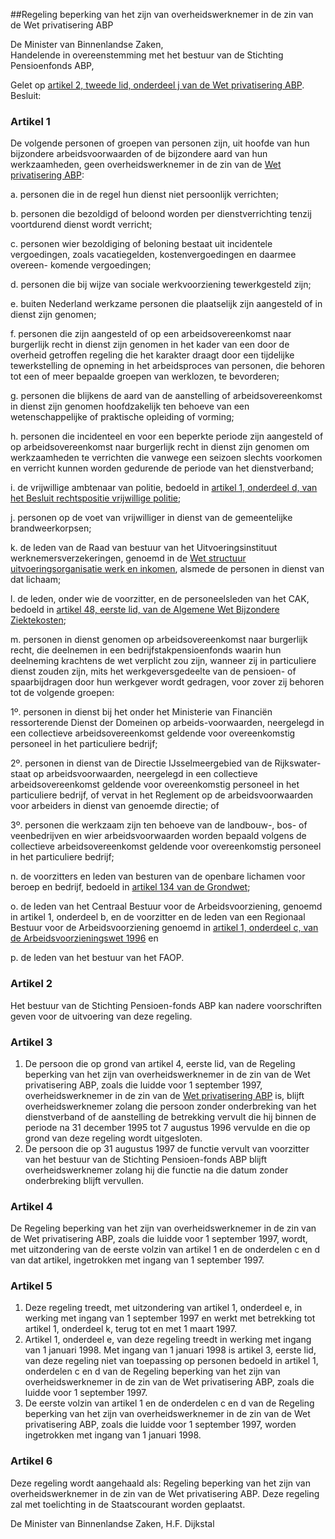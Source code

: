 <meta http-equiv='Content-Type' content='text/html; charset=utf-8' />

##Regeling beperking van het zijn van overheidswerknemer in de zin van de Wet privatisering ABP

De Minister van Binnenlandse Zaken,  
Handelende in overeenstemming met het bestuur van de Stichting Pensioenfonds ABP,

Gelet op [artikel 2, tweede lid, onderdeel j van de Wet privatisering ABP](../../../../../../../../../../../../../../../wet/wet/privatisering/abp/BWBR0007791/README.md).
Besluit:     

### Artikel  1  

De volgende personen of groepen van personen zijn, uit hoofde van hun bijzondere arbeidsvoorwaarden of de bijzondere aard van hun werkzaamheden, geen overheidswerknemer in de zin van de [Wet privatisering ABP](../../../../../../../../../../../../../../../wet/wet/privatisering/abp/BWBR0007791/README.md): 

a.  personen die in de regel hun dienst niet persoonlijk verrichten;  

b.  personen die bezoldigd of beloond worden per dienstverrichting tenzij voortdurend dienst wordt verricht;  

c.  personen wier bezoldiging of beloning bestaat uit incidentele vergoedingen, zoals vacatiegelden, kostenvergoedingen en daarmee overeen- komende vergoedingen;  

d.  personen die bij wijze van sociale werkvoorziening tewerkgesteld zijn;  

e.  buiten Nederland werkzame personen die plaatselijk zijn aangesteld of in dienst zijn genomen;  

f.  personen die zijn aangesteld of op een arbeidsovereenkomst naar burgerlijk recht in dienst zijn genomen in het kader van een door de overheid getroffen regeling die het karakter draagt door een tijdelijke tewerkstelling de opneming in het arbeidsproces van personen, die behoren tot een of meer bepaalde groepen van werklozen, te bevorderen;  

g.  personen die blijkens de aard van de aanstelling of arbeidsovereenkomst in dienst zijn genomen hoofdzakelijk ten behoeve van een wetenschappelijke of praktische opleiding of vorming;  

h.  personen die incidenteel en voor een beperkte periode zijn aangesteld of op arbeidsovereenkomst naar burgerlijk recht in dienst zijn genomen om werkzaamheden te verrichten die vanwege een seizoen slechts voorkomen en verricht kunnen worden gedurende de periode van het dienstverband;  

i.  de vrijwillige ambtenaar van politie, bedoeld in [artikel 1, onderdeel d, van het Besluit rechtspositie vrijwillige politie](../../../../../../../../../../../../../../../AMvB/besluit/rechtspositie/vrijwillige/politie/BWBR0007321/README.md);  

j.  personen op de voet van vrijwilliger in dienst van de gemeentelijke brandweerkorpsen;  

k. de leden van de Raad van bestuur van het Uitvoeringsinstituut werknemersverzekeringen, genoemd in de [Wet structuur uitvoeringsorganisatie werk en inkomen](../../../../../../../../../../../../../../../wet/wet/structuur/uitvoeringsorganisatie/werk/en/inkomen/BWBR0013060/README.md), alsmede de personen in dienst van dat lichaam;  

l. de leden, onder wie de voorzitter, en de personeelsleden van het CAK, bedoeld in [artikel 48, eerste lid, van de Algemene Wet Bijzondere Ziektekosten](../../../../../../../../../../../../../../../wet/algemene/wet/bijzondere/ziektekosten/BWBR0002614/README.md);  

m.  personen in dienst genomen op arbeidsovereenkomst naar burgerlijk recht, die deelnemen in een bedrijfstakpensioenfonds waarin hun deelneming krachtens de wet verplicht zou zijn, wanneer zij in particuliere dienst zouden zijn, mits het werkgeversgedeelte van de pensioen- of spaarbijdragen door hun werkgever wordt gedragen, voor zover zij behoren tot de volgende groepen: 

1º.  personen in dienst bij het onder het Ministerie van Financiën ressorterende Dienst der Domeinen op arbeids-voorwaarden, neergelegd in een collectieve arbeidsovereenkomst geldende voor overeenkomstig personeel in het particuliere bedrijf;  

2º.  personen in dienst van de Directie IJsselmeergebied van de Rijkswater-staat op arbeidsvoorwaarden, neergelegd in een collectieve arbeidsovereenkomst geldende voor overeenkomstig personeel in het particuliere bedrijf, of vervat in het Reglement op de arbeidsvoorwaarden voor arbeiders in dienst van genoemde directie; of  

3º.  personen die werkzaam zijn ten behoeve van de landbouw-, bos- of veenbedrijven en wier arbeidsvoorwaarden worden bepaald volgens de collectieve arbeidsovereenkomst geldende voor overeenkomstig personeel in het particuliere bedrijf;    

n.  de voorzitters en leden van besturen van de openbare lichamen voor beroep en bedrijf, bedoeld in [artikel 134 van de Grondwet](../../../../../../../../../../../../../../../wet/grondwet/BWBR0001840/README.md);  

o.  de leden van het Centraal Bestuur voor de Arbeidsvoorziening, genoemd in artikel 1, onderdeel b, en de voorzitter en de leden van een Regionaal Bestuur voor de Arbeidsvoorziening genoemd in [artikel 1, onderdeel c, van de Arbeidsvoorzieningswet 1996](../../../../../../../../../../../../../../../wet/arbeidsvoorzieningswet/1996/BWBR0008367/README.md) en  

p.  de leden van het bestuur van het FAOP.    

### Artikel  2  

Het bestuur van de Stichting Pensioen-fonds ABP kan nadere voorschriften geven voor de uitvoering van deze regeling.  

### Artikel  3  

1.  De persoon die op grond van artikel 4, eerste lid, van de Regeling beperking van het zijn van overheidswerknemer in de zin van de Wet privatisering ABP, zoals die luidde voor 1 september 1997, overheidswerknemer in de zin van de [Wet privatisering ABP](../../../../../../../../../../../../../../../wet/wet/privatisering/abp/BWBR0007791/README.md) is, blijft overheidswerknemer zolang die persoon zonder onderbreking van het dienstverband of de aanstelling de betrekking vervult die hij binnen de periode na 31 december 1995 tot 7 augustus 1996 vervulde en die op grond van deze regeling wordt uitgesloten.   
2.  De persoon die op 31 augustus 1997 de functie vervult van voorzitter van het bestuur van de Stichting Pensioen-fonds ABP blijft overheidswerknemer zolang hij die functie na die datum zonder onderbreking blijft vervullen.   

### Artikel  4  

De Regeling beperking van het zijn van overheidswerknemer in de zin van de Wet privatisering ABP, zoals die luidde voor 1 september 1997, wordt, met uitzondering van de eerste volzin van artikel 1 en de onderdelen c en d van dat artikel, ingetrokken met ingang van 1 september 1997.  

### Artikel  5  

1.  Deze regeling treedt, met uitzondering van artikel 1, onderdeel e, in werking met ingang van 1 september 1997 en werkt met betrekking tot artikel 1, onderdeel k, terug tot en met 1 maart 1997.   
2.  Artikel 1, onderdeel e, van deze regeling treedt in werking met ingang van 1 januari 1998. Met ingang van 1 januari 1998 is artikel 3, eerste lid, van deze regeling niet van toepassing op personen bedoeld in artikel 1, onderdelen c en d van de Regeling beperking van het zijn van overheidswerknemer in de zin van de Wet privatisering ABP, zoals die luidde voor 1 september 1997.   
3.  De eerste volzin van artikel 1 en de onderdelen c en d van de Regeling beperking van het zijn van overheidswerknemer in de zin van de Wet privatisering ABP, zoals die luidde voor 1 september 1997, worden ingetrokken met ingang van 1 januari 1998.   

### Artikel  6  

Deze regeling wordt aangehaald als: Regeling beperking van het zijn van overheidswerknemer in de zin van de Wet privatisering ABP. 
Deze regeling zal met toelichting in de Staatscourant worden geplaatst.   

De 
Minister van Binnenlandse Zaken, 
H.F. Dijkstal      
